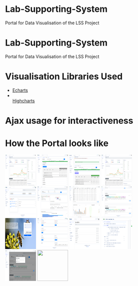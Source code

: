 # Lab-Supporting-System
 Portal for Data Visualisation of the LSS Project
# Lab-Supporting-System
 Portal for Data Visualisation of the LSS Project

 # Visualisation  Libraries Used
 <ul>
 <li> <a href="https://echarts.apache.org/en/index.html"> Echarts </a> </li>
 <li> </li><a href="https://www.highcharts.com/demo"> Highcharts </a>  </li>
 </ul>

# Ajax usage for interactiveness 
# How the Portal looks like 

<img src="images/images/Admin Home.png " width="100" height="100">
<img src="images/images/Admin Edit panel2.png " width="100" height="100">
<img src="images/images/Admin Editing Panel.png " width="100" height="100">
<img src="images/images/Admin Home.png " width="100" height="100">
<img src="images/images/Generating files.png " width="100" height="100">
<img src="images/images/IST Analytics1.png " width="100" height="100">
<img src="images/images/IST Analytics2.png " width="100" height="100">
<img src="images/images/IST Analytics3.png " width="100" height="100">
<img src="images/images/LogIn.png " width="100" height="100">
<img src="images/images/Upload Home.png " width="100" height="100">
<img src="images/images/folder Explorer.png " width="100" height="100">
<img src="images/images/menu.png" width="100" height="100">
<img src="images/images/secondLogin.png " width="100" height="100">
<img src="images/images/supply chain.png " width="100" height="100">
